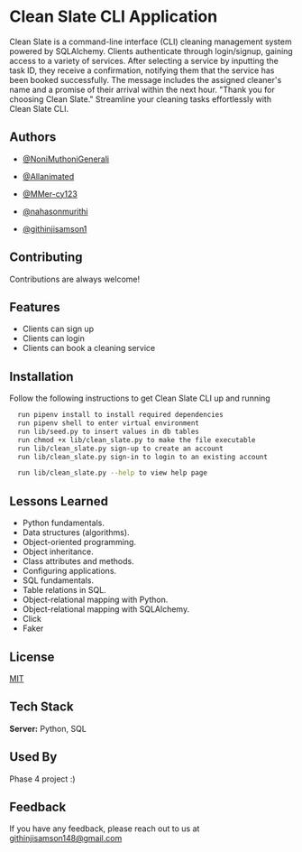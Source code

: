 
# Clean Slate CLI Application

Clean Slate is a command-line interface (CLI) cleaning management system powered by SQLAlchemy. Clients authenticate through login/signup, gaining access to a variety of services. After selecting a service by inputting the task ID, they receive a confirmation, notifying them that the service has been booked successfully. The message includes the assigned cleaner's name and a promise of their arrival within the next hour. "Thank you for choosing Clean Slate." Streamline your cleaning tasks effortlessly with Clean Slate CLI.



## Authors

- [@NoniMuthoniGenerali](https://www.github.com/NoniMuthoniGenerali)

- [@Allanimated](https://www.github.com/Allanimated)

- [@MMer-cy123](https://www.github.com/MMer-cy123)

- [@nahasonmurithi](https://www.github.com/nahasonmurithi)

- [@githinjisamson1](https://www.github.com/githinjisamson1)

## Contributing

Contributions are always welcome!




## Features

- Clients can sign up
- Clients can login
- Clients can book a cleaning service




## Installation

Follow the following instructions to get Clean Slate CLI up and running

```bash
  run pipenv install to install required dependencies
  run pipenv shell to enter virtual environment
  run lib/seed.py to insert values in db tables
  run chmod +x lib/clean_slate.py to make the file executable
  run lib/clean_slate.py sign-up to create an account
  run lib/clean_slate.py sign-in to login to an existing account

  run lib/clean_slate.py --help to view help page

```
    
## Lessons Learned

- Python fundamentals.
- Data structures (algorithms).
- Object-oriented programming.
- Object inheritance.
- Class attributes and methods.
- Configuring applications.
- SQL fundamentals.
- Table relations in SQL.
- Object-relational mapping with Python.
- Object-relational mapping with SQLAlchemy.
- Click
- Faker 


## License

[MIT](https://choosealicense.com/licenses/mit/)


## Tech Stack

**Server:** Python, SQL


## Used By

Phase 4 project :)
## Feedback

If you have any feedback, please reach out to us at githinjisamson148@gmail.com

